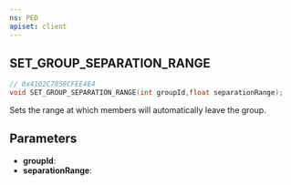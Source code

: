 ```yaml
---
ns: PED
apiset: client
---
```

## SET_GROUP_SEPARATION_RANGE

```c
// 0x4102C7858CFEE4E4
void SET_GROUP_SEPARATION_RANGE(int groupId,float separationRange);
```

Sets the range at which members will automatically leave the group.

## Parameters
* **groupId**:
* **separationRange**: